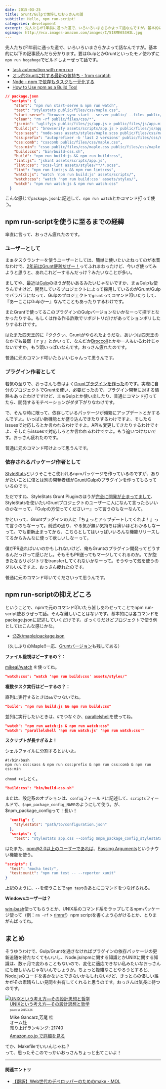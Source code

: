 ```yaml
---
date: 2015-03-25
title: Grunt/Gulpで憔悴したおっさんの話
subtitle: Hello, npm run-script!
categories: development
excerpt: 先人たちが1年前に通った道で、いろいろいまさらかよって話なんですが。基本的には下記の記事読んだら分かります。要はGulpとかGruntといったモノ使わずにnpm run-scriptでビルドしよーぜって話です。
ogimage: http://ecx.images-amazon.com/images/I/518ME653H3L.jpg
---
```


先人たちが1年前に通った道で、いろいろいまさらかよって話なんですが。基本的に以下の記事読んだら分かります。要はGulpとかGruntといったモノ使わずに`npm run hogehoge`でビルドしよーぜって話です。

+ [task automation with npm run](http://substack.net/task_automation_with_npm_run)
+ [オレ的Gruntに対する最新の気持ち - from scratch](http://yosuke-furukawa.hatenablog.com/entry/2014/02/19/112931)
+ [Node - npm で依存もタスクも一元化する](http://qiita.com/Jxck_/items/efaff21b977ddc782971)
+ [How to Use npm as a Build Tool](http://blog.keithcirkel.co.uk/how-to-use-npm-as-a-build-tool/)

```json
// package.json
  "scripts": {
    "start": "npm run start-serve & npm run watch",
    "test": "stylestats public/files/css/maple.css",
    "start-serve": "browser-sync start --server public/ --files public/files/**/*",
    "clean": "rm -rf public/files/css/*",
    "js:min": "uglifyjs public/files/js/app.js > public/files/js/app.min.js",
    "build:js": "browserify assets/scripts/app.js > public/files/js/app.js",
    "css:sass": "node-sass assets/styles/maple.scss public/files/css/maple.css",
    "css:prefix": "autoprefixer -b 'last 2 versions' public/files/css/maple.css",
    "css:comb": "csscomb public/files/css/maple.css",
    "css:min": "csso public/files/css/maple.css public/files/css/maple.min.css",
    "build:css": "bin/build-css.sh",
    "build": "npm run build:js && npm run build:css",
    "lint:js": "jshint assets/scripts/app.js",
    "lint:css": "scss-lint assets/styles/**/*.scss",
    "lint": "npm run lint:js && npm run lint:css",
    "watch:js": "watch 'npm run build:js' assets/scripts/",
    "watch:css": "watch 'npm run build:css' assets/styles/",
    "watch": "npm run watch:js & npm run watch:css"
  }
```
こんな感じで`package.json`に記述して、`npm run watch`とかコマンド打って使う。


## npm run-scriptを使うに至るまでの経緯

率直に言って、おっさん疲れたのです。

### ユーザーとして

まぁタスクランナーを使うユーザーとしては、簡単に使いたいよねってのが本音なわけで、[2年前はGrunt便利だぜー！](http://t32k.me/mol/log/modern-development-workflow-with-grunt/)ってふれまわったけど、今いざ使ってみようと思うと、あれこれどーするんだっけ？みたいなことが多い。

ましてや、最近は[Gulp](http://gulpjs.com/)のほうが勢いあるみたいじゃないですか、まぁGulpも使うんですけど、開発しているプロジェクトによって採用しているのがGrunt/Gulpでバラバラになって、Gulpのプロジェクトで`grunt`ってコマンド叩いたりして、『あーここはGulpかー』なんてこともあったりするわけです。

またGruntで使ってるこのプラグインのGulpバージョンないかなーって探すとなかったりする。もしくは作る作る詐欺でリポジトリだけがあってションボリしたりするわけです。

はたまた四天王的に『クククッ、Gruntがやられたようだな、あいつは四天王のなかでも最弱（ｒｙ』とかいって、なんだか[Broccoli](http://www.solitr.com/blog/2014/02/broccoli-first-release/)とかゆー人もいるわけじゃないですか。もう頭いっぱいなんです。おっさん疲れたのです。

普通に元のコマンド叩いたらいいじゃんって思うんです。

### プラグイン作者として

若気の至りで、おっさんも昔はよく[Gruntプラグインを作った](https://www.npmjs.com/~t32k)のです。実際に自分のプロジェクトでGruntを使い、必要だったので、プラグイン開発に対する情熱もあったわけですけど、まぁGulpとか使い出したり、普通にコマンド打ってたら、開発するモチベーションがダダ下がりなわけです。

で、そんな時に限って、依存しているパッケージが頻繁にアップデートとかするんですよ。いっぱい新機能とか盛り込んできたりするわけですよ、そしたらissuesで対応しろとか言われるわけですよ。APIも変更してきたりするわけですよ、そしたらissuesで対応しろとか言われるわけですよ。もう追いつけないです。おっさん疲れたのです。

普通に元のコマンド叩けよって思うんです。

### 依存されるパッケージ作者として

[StyleStats](https://github.com/t32k/stylestats)というそこそこ使われるnpmパッケージを作っているのですが、ありがたいことに僕とは別の開発者様が[Grunt](https://github.com/tvooo/grunt-stylestats)/[Gulp](https://github.com/1000ch/gulp-stylestats)のプラグインを作ってもらっているのです。

ただですね、StyleStats Grunt Pluginのほうが[完全に開発が止まってまして](https://github.com/tvooo/grunt-stylestats/commits/master)、StyleStatsを使いたいGruntプロジェクトのユーザーに人になんて言ったらいいのかなーって、『Gulpの方使ってくださいー』って言うのもなーなんて。

かといって、Gruntプラグインの人に『ちょっとアップデートしてくれよ！』って言うのもなーって。前述の通り、やる気が無い気持ちは痛いほどわかるしなーって。でも更新止まってから、こちらとしてはいっぱいいろんな機能リリースしてるからみんなに使って欲しいしなーって。

僕がPR送ればいいのかもしれないけど、俺もGruntのプラグイン開発ってどうするんだっけって感じだし。そもそもPR送ってもマージしてくれるのか。てか飽きたならリポジトリをtransferしてくれないかなーって。そうやって気を使うのダルいんですよ、おっさん疲れたのです。

普通に元のコマンド叩いてくださいって思うんです。

## npm run-scriptの抑えどころ

ということで、npmで元のコマンド叩いたら皆しあわせってことでnpm run-script使おうぜって話。そんな難しいことはないです。基本的には各コマンドをpackage.jsonに記述していくだけです。ざっくりだけどプロジェクトで使う例としてはこんな感じかな。

+ [t32k/maple/package.json](https://github.com/t32k/maple/blob/master/package.json)

（久しぶりのMaple!!一応、[Gruntバージョン](https://github.com/t32k/maple/tree/grunt-ver)も残してある）

__ファイル監視はどーするの？：__

[mikeal/watch](https://github.com/mikeal/watch) を使ってね。

```json
"watch:css": "watch 'npm run build:css' assets/styles/"
```

__複数タスク実行はどーするの？：__

直列に実行するときは`&&`でつないでね。

```json
"build": "npm run build:js && npm run build:css"
```

並列に実行したいときは、`&`でつなぐか、[parallelshell](https://github.com/keithamus/parallelshell)を使ってね。

```json
"watch": "npm run watch:js & npm run watch:css"
"watch": "parallelshell 'npm run watch:js' 'npm run watch:css'"
```

__スクリプトが長すぎるよ！__

シェルファイルに分割するといいよ。

```shell
#!/bin/bash
npm run css:sass & npm run css:prefix & npm run css:comb & npm run css:min
```

`chmod +x`しとく。

```json
"build:css": "bin/build-css.sh"
```

または、設定系のオプションは、`config`フィールドに記述して、`scripts`フィールドで、`$npm_package_config_NAME`のようにして使う。が、$npm_package_configって！長い！

```json
  "config": {
    "stylestats": "path/to/configuration.json"
  },
  "scripts": {
    "test": "stylestats app.css --config $npm_package_config_stylestats",
```

はたまた、npm@2.0以上のユーザーであれば、[Passing Arguments](https://github.com/npm/npm/pull/5518)というナウい機能を使う。

```json
"scripts": {
  "test": "mocha test/",
  "test:xunit": "npm run test -- --reporter xunit"
}
```
上記のように、`--`を使うことで`npm test`のあとにコマンドをつなげられる。

__Windowsユーザーは？__

[win-bash](http://win-bash.sourceforge.net/)使ってもらうとか、UNIX系のコマンド系をラップしてるnpmパッケージ使って（例：`rm -rf` > [rimraf](https://github.com/isaacs/rimraf)）npm scriptを書くよう心がけるとか、とりまがんばってね。


## まとめ

そうゆうわけで、Gulp/Gruntを通さなければプラグインの依存パッケージの更新追随を待たなくてもいいし、Node.js/npmに関する知識とかUNIXに関する知識は、数ヶ月で変わることもないので、変化に適応できない私みたいなおっさんにも優しいんじゃないんでしょうか。ちょっと複雑なことやろうとすると、Node.jsのコードを書かないとできないかもしれないけど、きっと心の優しい誰かがその素晴らしい見聞を共有してくれると思うのです。おっさんは気長に待つのです。

<div class="azlink-box"><div class="azlink-image" style="float:left"><a href="http://www.amazon.co.jp/exec/obidos/ASIN/4274064069/warikiru-22/" name="azlinklink" target="_blank"><img src="http://ecx.images-amazon.com/images/I/518ME653H3L._SL160_.jpg" alt="UNIXという考え方―その設計思想と哲学" style="border:none" /></a></div><div class="azlink-info" style="float:left;margin-left:15px;line-height:120%"><div class="azlink-name" style="margin-bottom:10px;line-height:120%"><a href="http://www.amazon.co.jp/exec/obidos/ASIN/4274064069/warikiru-22/" name="azlinklink" target="_blank">UNIXという考え方―その設計思想と哲学</a><div class="azlink-powered-date" style="font-size:7pt;margin-top:5px;font-family:verdana;line-height:120%">posted at 2015.3.26</div></div><div class="azlink-detail">Mike Gancarz,芳尾 桂<br />オーム社<br />売り上げランキング: 21740<br /></div><div class="azlink-review" style="margin-top:10px;margin-bottom:10px"></div><div class="azlink-link" style="margin-top:5px"><a href="http://www.amazon.co.jp/exec/obidos/ASIN/4274064069/warikiru-22/" target="_blank">Amazon.co.jp で詳細を見る</a></div></div><div class="azlink-footer" style="clear:left"></div></div>

てか、Makefileでいいんじゃね？  
って、思ったそこのでっかいおっさんちょっと出てこいよ！

***

#### 関連エントリ

+ [【翻訳】Web世代のデベロッパーのためのmake - MOL](/mol/log/make-for-the-web-generation/)